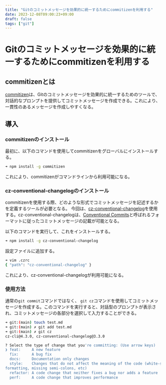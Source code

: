 ```yaml
---
title: "Gitのコミットメッセージを効果的に統一するためにcommitizenを利用する"
date: 2023-12-08T09:00:23+09:00
draft: false
tags: ["git"] 
---
```

<!--more-->
# Gitのコミットメッセージを効果的に統一するためにcommitizenを利用する
## commitizenとは
[commitizen](https://www.npmjs.com/package/commitizen)は、Gitのコミットメッセージを効果的に統一するためのツールで、対話的なプロンプトを提供してコミットメッセージを作成できる。これにより、一貫性のあるメッセージを作成しやすくなる。

## 導入
### commitizenのインストール
最初に、以下のコマンドを使用してcommitizenをグローバルにインストールする。
```.bash
➜ npm install -g commitizen
```
これにより、commitizenがコマンドラインから利用可能になる。

### cz-conventional-changelogのインストール
commitizenを使用する際、どのような形式でコミットメッセージを記述するかを定義するツールが必要となる。
今回は、[cz-conventional-changelog](https://github.com/commitizen/cz-conventional-changelog)を使用する。cz-conventional-changelogは、[Conventional Commits](https://www.conventionalcommits.org)と呼ばれるフォーマットに従ったコミットメッセージの記載が可能となる。

以下のコマンドを実行して、これをインストールする。
```.bash
➜ npm install -g cz-conventional-changelog
```
設定ファイルに追加する。
```.bash
➜ vim .czrc
{ "path": "cz-conventional-changelog" }
```

これにより、cz-conventional-changelogが利用可能になる。
### 使用方法
通常の`git commit`コマンドではなく、 `git cz`コマンドを使用してコミットメッセージを作成する。このコマンドを実行すると、対話型のプロンプトが表示され、コミットメッセージの各部分を選択して入力することができる。
```.bash
➜ git:(main) touch test.md
➜ git:(main) ✗ git add test.md
➜ git:(main) ✗ git cz
cz-cli@4.3.0, cz-conventional-changelog@3.3.0

? Select the type of change that you're committing: (Use arrow keys)
❯ feat:     A new feature
  fix:      A bug fix
  docs:     Documentation only changes
  style:    Changes that do not affect the meaning of the code (white-space,
formatting, missing semi-colons, etc)
  refactor: A code change that neither fixes a bug nor adds a feature
  perf:     A code change that improves performance
```
